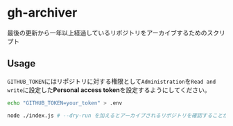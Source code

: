 # gh-archiver

最後の更新から一年以上経過しているリポジトリをアーカイブするためのスクリプト

## Usage

`GITHUB_TOKEN`にはリポジトリに対する権限として`Administration`を`Read and write`に設定した**Personal access token**を設定するようにしてください。

```sh
echo "GITHUB_TOKEN=your_token" > .env

node ./index.js # --dry-run を加えるとアーカイブされるリポジトリを確認することができます。
```
